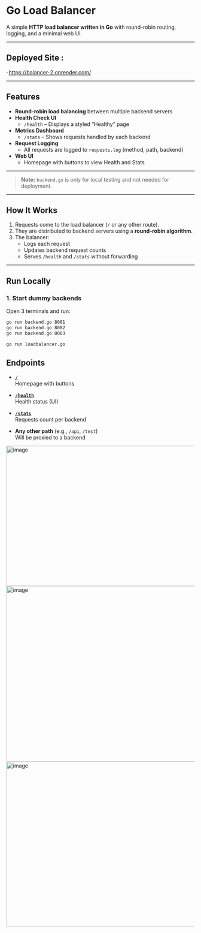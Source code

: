 # Go Load Balancer

A simple **HTTP load balancer written in Go** with round-robin routing, logging, and a minimal web UI.

---
## Deployed Site :
-https://balancer-2.onrender.com/

---
## Features

- **Round-robin load balancing** between multiple backend servers
- **Health Check UI**  
  - `/health` – Displays a styled “Healthy” page
- **Metrics Dashboard**  
  - `/stats` – Shows requests handled by each backend
- **Request Logging**  
  - All requests are logged to `requests.log` (method, path, backend)
- **Web UI**  
  - Homepage with buttons to view Health and Stats

---

> **Note:** `backend.go` is only for local testing and not needed for deployment.

---

## How It Works

1. Requests come to the load balancer (`/` or any other route).
2. They are distributed to backend servers using a **round-robin algorithm**.
3. The balancer:
   - Logs each request
   - Updates backend request counts
   - Serves `/health` and `/stats` without forwarding

---

## Run Locally

### 1. Start dummy backends

Open 3 terminals and run:

```bash
go run backend.go 8081
go run backend.go 8082
go run backend.go 8083
```

```bash
go run loadbalancer.go
```
## Endpoints

- **[`/`](http://localhost:8080/)**  
  Homepage with buttons

- **[`/health`](http://localhost:8080/health)**  
  Health status (UI)

- **[`/stats`](http://localhost:8080/stats)**  
  Requests count per backend

- **Any other path** (e.g., `/api`, `/test`)  
  Will be proxied to a backend


<img width="1916" height="374" alt="image" src="https://github.com/user-attachments/assets/08a7ae0e-a7e5-4a3d-b1f1-5927ec11cd2a" />
<img width="1916" height="469" alt="image" src="https://github.com/user-attachments/assets/6ec49975-5120-4fb1-8e3e-26b1ff323cdd" />
<img width="1918" height="441" alt="image" src="https://github.com/user-attachments/assets/604ce563-3d92-4f59-9315-c7b76bdb0d63" />

